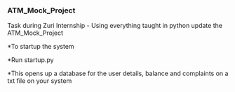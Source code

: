 ### ATM_Mock_Project
Task during Zuri Internship - Using everything taught in python update the ATM_Mock_Project

*To startup the system

*Run startup.py

*This opens up a database for the user details, balance and complaints on a txt file on your system
